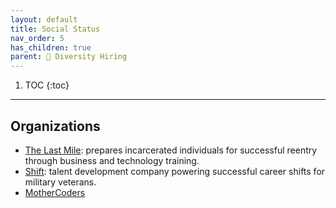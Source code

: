 ```yaml
---
layout: default
title: Social Status
nav_order: 5
has_children: true
parent: 🌈 Diversity Hiring
---
```


1. TOC
{:toc}

---
## **Organizations**
 - [The Last Mile](https://thelastmile.org/): prepares incarcerated individuals for successful reentry through business and technology training.
 - [Shift](https://www.shift.org/): talent development company powering successful career shifts for military veterans.
 - [MotherCoders](http://www.mothercoders.org/)
